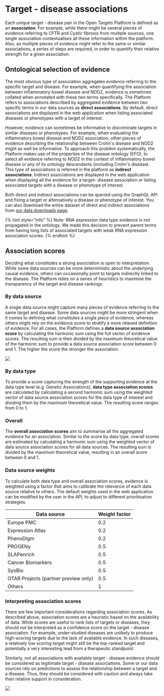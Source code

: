 # Target - disease associations

Each unique target - disease pair in the Open Targets Platform is defined as an **association**. For example, while there might be several pieces of evidence referring to CFTR and Cystic fibrosis from multiple sources, one single association contextualises all these information within the platform. Also, as multiple pieces of evidence might refer to the same or similar associations, a series of steps are required, in order to quantify their relative strength for a given association.

## Ontological selection of evidence

The most obvious type of association aggregates evidence referring to the specific target and disease. For example, when quantifying the association between inflammatory bowel disease and NOD2, evidence is sometimes collated when annotated with these two terms specifically. The Platform refers to associations described by aggregated evidence between two specific terms in our data sources as **direct associations**. By default, direct associations are displayed in the web application when listing associated diseases or phenotypes with a target of interest.

However, evidence can sometimes be informative to discriminate targets in similar diseases or phenotypes. For example, when evaluating the inflammatory bowel disease and NOD2 association, other pieces of evidence describing the relationship between Crohn's disease and NOD2 might as well be informative. To approach this problem systematically, the Platform makes use of the properties of the disease ontology (EFO), to select all evidence referring to NOD2 in the context of inflammatory bowel disease or any of its ontology descendants (including Crohn's disease). This type of associations is referred in the platform as **indirect associations**. Indirect associations are displayed in the web application when displaying all the evidence for a target- disease association or listing associated targets with a disease or phenotype of interest.

Both direct and indirect associations can be queried using the GraphQL API and fixing a target or alternatively a disease or phenotype of interest. You can also download the entire dataset of direct and indirect associations from [our data downloads page](https://platform.opentargets.org/downloads).

{% hint style="info" %}
Note: RNA expression data type evidence is not propagated in the ontology. We made this decision to prevent parent terms from having long lists of associated targets with weak RNA expression association scores.
{% endhint %}

## Association scores

Deciding what constitutes a strong association is open to interpretation. While some data sources can be more deterministic about the underlying causal evidence, others can occasionally point to targets indirectly linked to the disease. The Platform relies on a series of heuristics to maximise the transparency of the target and disease rankings.

### By data source

A single data source might capture many pieces of evidence referring to the same target and disease. Some data sources might be more stringent when it comes to defining what constitutes a single piece of evidence, whereas others might rely on the evidence score to stratify a more relaxed definition of evidence. For all cases, the Platform defines a **data source association score** by calculating the harmonic sum using the full vector of evidence scores. The resulting sum is then divided by the maximum theoretical value of the harmonic sum to provide a data source association score between 0 and 1. The higher the score the stronger the association.

![](.gitbook/assets/Scoring\_Harmonic\_Sum\_Visual.png)

### By data type

To provide a score capturing the strength of the supporting evidence at the data type level (e.g. Genetic Associations), **data type association scores** are calculated by calculating a second harmonic sum using the weighted vector of data source association scores for the data type of interest and dividing them by the maximum theoretical value. The resulting score ranges from 0 to 1.

### Overall

The **overall association scores** aim to summarise all the aggregated evidence for an association. Similar to the score by data type, overall scores are estimated by calculating a harmonic sum using the weighted vector of data source association scores for all data sources. The resulting sum is divided by the maximum theoretical value, resulting in an overall score between 0 and 1.

### Data source weights

To calculate both data type and overall association scores, evidence is weighted using a factor that aims to calibrate the relevance of each data source relative to others. The default weights used in the web application can be modified by the user in the API, to adjust to different prioritisation strategies.

| Data source                          | Weight factor |
| ------------------------------------ | ------------- |
| Europe PMC                           | 0.2           |
| Expression Atlas                     | 0.2           |
| PhenoDigm                            | 0.2           |
| PROGENy                              | 0.5           |
| SLAPenrich                           | 0.5           |
| Cancer Biomarkers                    | 0.5           |
| SysBio                               | 0.5           |
| OTAR Projects (partner preview only) | 0.5           |
| Others                               | 1             |

### Interpreting association scores

There are few important considerations regarding association scores. As described above, association scores are a heuristic based on the availability of data. While scores are useful to rank lists of targets or diseases, they should not be interpreted as a confidence score on the target - disease association. For example, under-studied diseases are unlikely to produce high-scoring targets due to the lack of available evidence. In such diseases, a relatively low scoring target might still be the top-ranked target and potentially a very interesting lead from a therapeutic standpoint.

Similarly, not all associations with available target - disease evidence should be considered as legitimate target - disease associations. Some or our data sources rely on predictions to assess the relationship between a target and a disease. Thus, they should be considered with caution and always take their relative support in consideration.

![](<.gitbook/assets/Association score (documentation image) — April 2022.png>)
